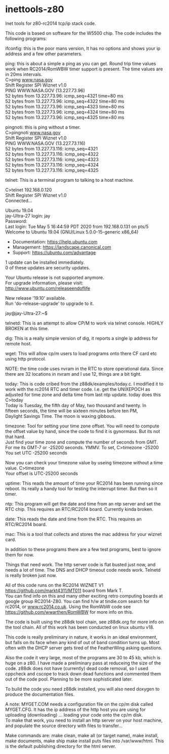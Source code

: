# inettools-z80
Inet tools for z80-rc2014 tcp/ip stack code.

This code is based on software for the W5500 chip.  The code includes the following programs:

ifconfig:  this is the poor mans version,  It has no options and shows your ip address and a few other parameters.

ping:  this is about a simple a ping as you can get.  Round trip time values work when RC2014/RomWBW timer support is present.  The time values are in 20ms intervals.  
C>ping www.nasa.gov                                                             
Shift Register SPI Wiznet v1.0                                                  
PING WWW.NASA.GOV (13.227.73.96)                                                
 52 bytes from 13.227.73.96: icmp_seq=4321 time=80 ms                           
 52 bytes from 13.227.73.96: icmp_seq=4322 time=80 ms                           
 52 bytes from 13.227.73.96: icmp_seq=4323 time=80 ms                           
 52 bytes from 13.227.73.96: icmp_seq=4324 time=80 ms                           
 52 bytes from 13.227.73.96: icmp_seq=4325 time=80 ms        

pingnoti: this is ping without a timer.  
C>pingnoti www.nasa.gov                                                         
Shift Register SPI Wiznet v1.0                                                  
PING WWW.NASA.GOV (13.227.73.116)                                               
 52 bytes from 13.227.73.116: icmp_seq=4321                                     
 52 bytes from 13.227.73.116: icmp_seq=4322                                     
 52 bytes from 13.227.73.116: icmp_seq=4323                                     
 52 bytes from 13.227.73.116: icmp_seq=4324                                     
 52 bytes from 13.227.73.116: icmp_seq=4325                                     
                                            
telnet:  This is a terminal program to talking to a host machine.

C>telnet 192.168.0.120                                                          
Shift Register SPI Wiznet v1.0                                                  
Connected...                                                                    
                                                                                
Ubuntu 19.04                                                                    
jay-Ultra-27 login: jay                                                         
Password:                                                                       
Last login: Tue May  5 16:44:59 PDT 2020 from 192.168.0.131 on pts/5            
Welcome to Ubuntu 19.04 (GNU/Linux 5.0.0-15-generic x86_64)                     
                                                                                
 * Documentation:  https://help.ubuntu.com                                      
 * Management:     https://landscape.canonical.com                              
 * Support:        https://ubuntu.com/advantage                                 
                                                                                
                                                                                
1 update can be installed immediately.                                          
0 of these updates are security updates.                                        
                                                                                
Your Ubuntu release is not supported anymore.                                   
For upgrade information, please visit:                                          
http://www.ubuntu.com/releaseendoflife                                          
                                                                                
New release '19.10' available.                                                  
Run 'do-release-upgrade' to upgrade to it.                                      
                                                                                
jay@jay-Ultra-27:~$ 

telnetd:  This is an attempt to allow CP/M to work via telnet console.   HIGHLY BROKEN at this time.

dig: This is a really simple version of dig, it reports a single ip address for remote host.

wget:  This will allow cp/m users to load programs onto there CF card etc using http protocol.

NOTE:  the time code uses nvram in the RTC to store operational data.  Since there are 32 locations in nvram and I use 12, things are a bit tight.

today:  This is code cribed from the z88dk/examples/today.c.  I modified it to work with
the rc2014 RTC and timer code.  I.e. get the UNIXEPOCH as adjusted for time zone and 
delta time from last ntp update.
today does this
C>today                                                                         
Today is Tuesday, the fifth day of May, two thousand and twenty. In             
fifteen seconds, the time will be sixteen minutes before ten PM,                
Daylight Savings Time. The moon is waxing gibbous.                              
                                                                    
timezone:  Tool for setting your time zone offset.  You will need to compute the
offset value by hand, since the code to find it is gynormass.  But its not that hard.  
Just find your time zone and compute the  number of seconds from GMT.  For me its 
GMT-7 or -25200 seconds.  YMMV.
To set,
C>timezone -25200                                                               
You set UTC -25200 seconds    

Now you can check your timezone value by useing timezone without a time value.
C>timezone                                                                      
Your offset is UTC-25200 seconds  

uptime:  This reads the amount of time your RC2014 has been running since reboot.  Its
really a handy tool for testing the interrupt timer.  But then so it timer.

ntp: This program will get the date and time from an ntp server and set the RTC chip.  This requires an RTC/RC2014 board.  Currently kinda broken.

date: This reads the date and time from the RTC.  This requires an RTC/RC2014 board.

mac:  This is a tool that collects and stores the mac address for your wiznet card.

In addition to these programs there are a few test programs, best to ignore them for now.

Things that need work. 
The http server code is flat busted just now, and needs a lot of time.   The
DNS and DHCP timeout code needs work.  Telnetd is really broken just now.

All of this code runs on the RC2014 WIZNET V1 https://github.com/markt4311/MT011 board from Mark T.  
You can find info on this and many other exciting
retro computing boards at google group RC2014-Z80.  You can find h/w at tindie.com search for rc2014, or www.rc2014.co.uk.
Using the RomWbW code see https://github.com/wwarthen/RomWBW for more info on this.

The code is built using the z88dk tool chain, see z88dk.org for more info on the tool chain.
All of this work has been conducted on linux ubuntu v18.

This code is really preliminary in nature, it works in an ideal environment, but falls on its face when any kind of
out of band condition turns up.  Most often with the DHCP server gets tired of the FeatherWing asking questions.

Also the code it very large, most of the programs are 30 to 45 kb, which is huge on a z80.  I have made a preliminary
pass at reduceing the size of the code.  z88dk does not have (currently) dead code removal, so I used cppcheck and cscope
to track down dead functions and commented them out of the code pool.  Planning to be more sophisticated later.

To build the code you need z88dk installed, you will also need doxygen to produce the documentation files.

A note:  MYGET.COM needs a configuration file on the cp/m disk called MYGET.CFG.  It has the ip address of the
http host you are using for uploading (downloading) ... loading your code onto the cp/m disk.  
To make that work, you need to install an http server on your host machine, and populate the source directory with
files to transfer...  

Make commands are:  make clean, make all (or target name), make install, make documents, make ship
make install puts files into /var/www/html.  This is the default publishing
directory for the html server.


